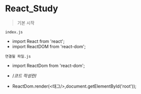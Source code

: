 # React_Study
> 기본 시작

`index.js`

- import React from 'react';
- import ReactDOM from 'react-dom';


`연결될 파일.js`

- import ReactDom from 'react-dom';

- /*코드 작성란*/

- ReactDom.render(<태그/>,document.getElementById('root'));
